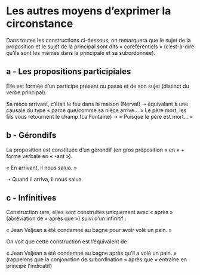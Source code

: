 # Les autres moyens d’exprimer la circonstance

Dans toutes les constructions ci-dessous, on remarquera que le sujet de la proposition et le sujet de la principal sont dits « coréférentiels » (c’est-à-dire qu’ils sont les mêmes dans la principale et sa subordonnée).

## a - Les propositions participiales

Elle est formée d’un participe présent ou passé et de son sujet (distinct du verbe principal).

Sa nièce arrivant, c’était le feu dans la maison (Nerval) ➝ équivalant à une causale du type « parce que/comme sa nièce arrive... »
Le père mort, les fils vous retournent le champ (La Fontaine) ➝ « Puisque le père est mort... » 

## b - Gérondifs

La proposition est constituée d’un gérondif (en gros préposition « en » + forme verbale en « -ant »).

« En arrivant, il nous salua. »

➝ Quand il arriva, il nous salua.

## c -  Infinitives

Construction rare, elles sont construites uniquement avec « après » (abréviation de « après que ») suivi d’un infinitif :

« Jean Valjean a été condamné au bagne pour avoir volé un pain. »

On voit que cette construction est l’équivalent de 

« Jean Valjean a été condamné au bagne après qu’il a volé un pain. » (rappelons que la conjonction de subordination « après que » entraîne en principe l’indicatif)